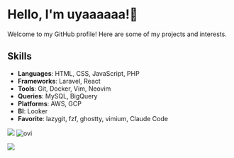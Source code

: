 # Hello, I'm uyaaaaaa!👋

Welcome to my GitHub profile! Here are some of my projects and interests.

## Skills

- **Languages**: HTML, CSS, JavaScript, PHP
- **Frameworks**: Laravel, React
- **Tools**: Git, Docker, Vim, Neovim
- **Queries**: MySQL, BigQuery
- **Platforms**: AWS, GCP
- **BI**: Looker
- **Favorite**: lazygit, fzf, ghostty, vimium, Claude Code

<img src="https://github-readme-stats.vercel.app/api?username=oharu121&show_icons=true&theme=radical" />
<img src="https://github-readme-stats.vercel.app/api/top-langs?username=uyaaaaaa&show_icons=true&locale=en&layout=compact&theme=chartreuse-dark" alt="ovi" /></p>

<img src="https://readme-typing-svg.herokuapp.com?font=Fira+Code&color=00FFFF&size=25&center=true&vCenter=true&width=600&height=100&lines=Web+Developer;Automation+Enthusiast" />


